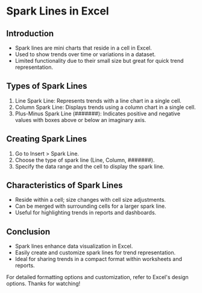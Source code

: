 
# Spark Lines in Excel

## Introduction
- Spark lines are mini charts that reside in a cell in Excel.
- Used to show trends over time or variations in a dataset.
- Limited functionality due to their small size but great for quick trend representation.

## Types of Spark Lines
1. Line Spark Line: Represents trends with a line chart in a single cell.
2. Column Spark Line: Displays trends using a column chart in a single cell.
3. Plus-Minus Spark Line (#######): Indicates positive and negative values with boxes above or below an imaginary axis.

## Creating Spark Lines
1. Go to Insert > Spark Line.
2. Choose the type of spark line (Line, Column, #######).
3. Specify the data range and the cell to display the spark line.

## Characteristics of Spark Lines
- Reside within a cell; size changes with cell size adjustments.
- Can be merged with surrounding cells for a larger spark line.
- Useful for highlighting trends in reports and dashboards.

## Conclusion
- Spark lines enhance data visualization in Excel.
- Easily create and customize spark lines for trend representation.
- Ideal for sharing trends in a compact format within worksheets and reports.

For detailed formatting options and customization, refer to Excel's design options. Thanks for watching!
